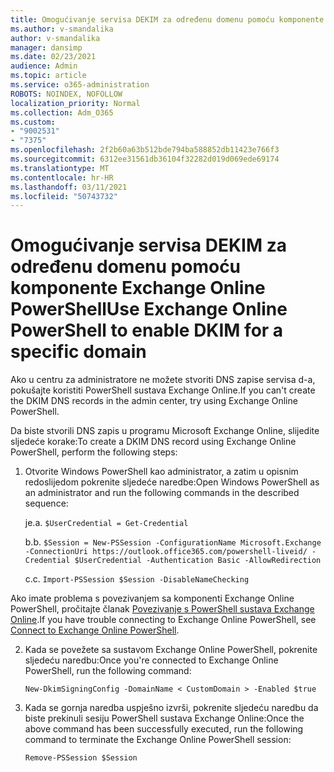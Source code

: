 ```yaml
---
title: Omogućivanje servisa DEKIM za određenu domenu pomoću komponente Exchange Online PowerShell
ms.author: v-smandalika
author: v-smandalika
manager: dansimp
ms.date: 02/23/2021
audience: Admin
ms.topic: article
ms.service: o365-administration
ROBOTS: NOINDEX, NOFOLLOW
localization_priority: Normal
ms.collection: Adm_O365
ms.custom:
- "9002531"
- "7375"
ms.openlocfilehash: 2f2b60a63b512bde794ba588852db11423e766f3
ms.sourcegitcommit: 6312ee31561db36104f32282d019d069ede69174
ms.translationtype: MT
ms.contentlocale: hr-HR
ms.lasthandoff: 03/11/2021
ms.locfileid: "50743732"
---
```

# <a name="use-exchange-online-powershell-to-enable-dkim-for-a-specific-domain"></a><span data-ttu-id="f1c06-102">Omogućivanje servisa DEKIM za određenu domenu pomoću komponente Exchange Online PowerShell</span><span class="sxs-lookup"><span data-stu-id="f1c06-102">Use Exchange Online PowerShell to enable DKIM for a specific domain</span></span>

<span data-ttu-id="f1c06-103">Ako u centru za administratore ne možete stvoriti DNS zapise servisa d-a, pokušajte koristiti PowerShell sustava Exchange Online.</span><span class="sxs-lookup"><span data-stu-id="f1c06-103">If you can't create the DKIM DNS records in the admin center, try using Exchange Online PowerShell.</span></span> 

<span data-ttu-id="f1c06-104">Da biste stvorili DNS zapis u programu Microsoft Exchange Online, slijedite sljedeće korake:</span><span class="sxs-lookup"><span data-stu-id="f1c06-104">To create a DKIM DNS record using Exchange Online PowerShell, perform the following steps:</span></span>

1. <span data-ttu-id="f1c06-105">Otvorite Windows PowerShell kao administrator, a zatim u opisnim redoslijedom pokrenite sljedeće naredbe:</span><span class="sxs-lookup"><span data-stu-id="f1c06-105">Open Windows PowerShell as an administrator and run the following commands in the described sequence:</span></span>

    <span data-ttu-id="f1c06-106">je.</span><span class="sxs-lookup"><span data-stu-id="f1c06-106">a.</span></span> `$UserCredential = Get-Credential`

    <span data-ttu-id="f1c06-107">b.</span><span class="sxs-lookup"><span data-stu-id="f1c06-107">b.</span></span> `$Session = New-PSSession -ConfigurationName Microsoft.Exchange -ConnectionUri https://outlook.office365.com/powershell-liveid/ -Credential $UserCredential -Authentication Basic -AllowRedirection`

    <span data-ttu-id="f1c06-108">c.</span><span class="sxs-lookup"><span data-stu-id="f1c06-108">c.</span></span> `Import-PSSession $Session -DisableNameChecking`
    
<span data-ttu-id="f1c06-109">Ako imate problema s povezivanjem sa komponenti Exchange Online PowerShell, pročitajte članak [Povezivanje s PowerShell sustava Exchange Online](https://docs.microsoft.com/powershell/exchange/connect-to-exchange-online-powershell).</span><span class="sxs-lookup"><span data-stu-id="f1c06-109">If you have trouble connecting to Exchange Online PowerShell, see [Connect to Exchange Online PowerShell](https://docs.microsoft.com/powershell/exchange/connect-to-exchange-online-powershell).</span></span>

2. <span data-ttu-id="f1c06-110">Kada se povežete sa sustavom Exchange Online PowerShell, pokrenite sljedeću naredbu:</span><span class="sxs-lookup"><span data-stu-id="f1c06-110">Once you're connected to Exchange Online PowerShell, run the following command:</span></span>

    `New-DkimSigningConfig -DomainName < CustomDomain > -Enabled $true`

3. <span data-ttu-id="f1c06-111">Kada se gornja naredba uspješno izvrši, pokrenite sljedeću naredbu da biste prekinuli sesiju PowerShell sustava Exchange Online:</span><span class="sxs-lookup"><span data-stu-id="f1c06-111">Once the above command has been successfully executed, run the following command to terminate the Exchange Online PowerShell session:</span></span>

    `Remove-PSSession $Session` 



